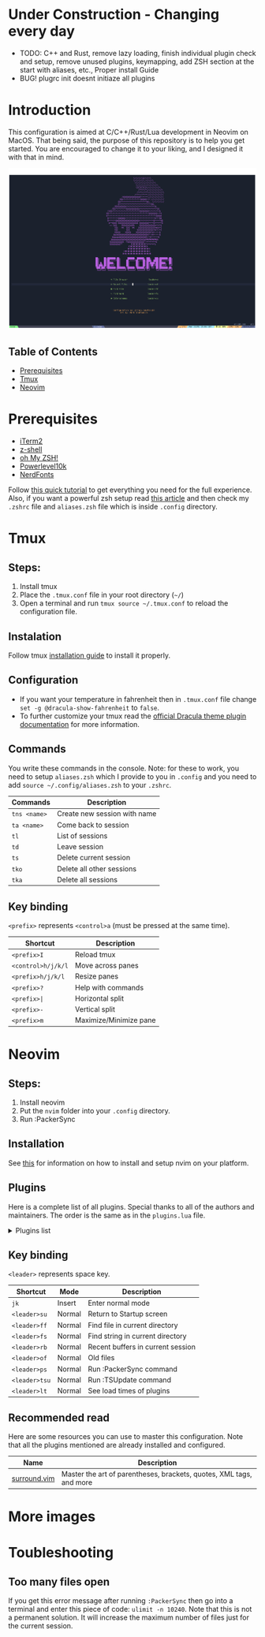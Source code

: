 # Under Construction - Changing every day
* TODO: C++ and Rust, remove lazy loading, finish individual plugin check and setup, remove unused plugins, keymapping, add ZSH section at the start with aliases, etc., Proper install Guide
* BUG! plugrc init doesnt initiaze all plugins 
# Introduction
This configuration is aimed at C/C++/Rust/Lua development in Neovim on MacOS. That being said, the purpose of this repository is to help you get started. You are encouraged to change it to your liking, and I designed it with that in mind.

![Startup](https://github.com/Roiqk7/dotfiles/blob/main/assets/nvimStartup.png?raw=true)

## Table of Contents
* [Prerequisites](#Prerequisites)
* [Tmux](#Tmux)
* [Neovim](#Neovim)

# Prerequisites
* [iTerm2](https://iterm2.com)
* [z-shell](http://zsh.sourceforge.net)
* [oh My ZSH!](https://ohmyz.sh)
* [Powerlevel10k](https://github.com/romkatv/powerlevel10k)
* [NerdFonts](https://github.com/ryanoasis/nerd-fonts#--)

Follow [this quick tutorial](https://gist.github.com/GLMeece/4b51037daa0d6b83256f80b560246f38) to get everything you need for the full experience.
Also, if you want a powerful zsh setup read [this article](https://dev.to/abdfnx/oh-my-zsh-powerlevel10k-cool-terminal-1no0) and then check my `.zshrc` file and `aliases.zsh` file which is inside `.config` directory.

# Tmux 
## Steps:
1. Install tmux
2. Place the `.tmux.conf` file in your root directory (`~/`)
3. Open a terminal and run `tmux source ~/.tmux.conf` to reload the configuration file.

## Instalation
Follow tmux [installation guide](https://github.com/tmux/tmux/wiki/Installing) to install it properly.

## Configuration
* If you want your temperature in fahrenheit then in `.tmux.conf` file change `set -g @dracula-show-fahrenheit` to `false`.
* To further customize your tmux read the [official Dracula theme plugin documentation](https://draculatheme.com/tmux) for more information.

## Commands
You write these commands in the console. Note: for these to work, you need to setup `aliases.zsh` which I provide to you in `.config` and you need to add `source ~/.config/aliases.zsh` to your `.zshrc`.

| Commands | Description |
|---|---|
| `tns <name>` | Create new session with name |
| `ta <name>` | Come back to session |
| `tl` | List of sessions |
| `td` | Leave session |
| `ts` | Delete current session |
| `tko` | Delete all other sessions |
| `tka` | Delete all sessions |

## Key binding
`<prefix>` represents `<control>a` (must be pressed at the same time).

| Shortcut | Description |
|---|---|
| `<prefix>I` | Reload tmux |
| `<control>h/j/k/l` | Move across panes |
| `<prefix>h/j/k/l` | Resize panes |
| `<prefix>?` | Help with commands |
| `<prefix>\|` | Horizontal split |
| `<prefix>-` | Vertical split |
| `<prefix>m` | Maximize/Minimize pane |
 
# Neovim
## Steps:
1. Install neovim
2. Put the `nvim` folder into your `.config` directory.
3. Run :PackerSync

## Installation
See [this](https://github.com/jdhao/nvim-config/blob/master/docs/README.md) for information on how to install and setup nvim on your platform. 

## Plugins
Here is a complete list of all plugins. Special thanks to all of the authors and maintainers. The order is the same as in the `plugins.lua` file.
<details>
  <summary>Plugins list</summary>
 
  | Name | Description |
  |---|---|
  | [Packer](https://github.com/wbthomason/packer.nvim) | Plugin/Package manager |
  | [Plenary](https://github.com/nvim-lua/plenary.nvim) | Used by plugins |
  | **Theme** | Plugins affecting visuals |
  | [Onedark](https://github.com/navarasu/onedark.nvim) | Awesome theme |
  | [Vim Nightfly Guicolors](https://github.com/bluz71/vim-nightfly-colors) | Theme |
  | [Tender](https://github.com/jacoborus/tender.vim) | Theme |
  | [Melange](https://github.com/savq/melange-nvim) | Theme inspired by Monokai |
  | [Catppuccin](https://github.com/savq/melange-nvim) | Theme |
  | [Startup](https://github.com/startup-nvim/startup.nvim) | Customizable startup screen |
  | **Essential** | Add functionality |
  | [Surround](https://github.com/tpope/vim-surround) | Master parentheses, brackets, quotes, XML tags, and more |
  | [Replace With Register](https://github.com/inkarkat/vim-ReplaceWithRegister) | Better replace mechanics |
  | [Comment](https://github.com/numToStr/Comment.nvim) | Better comments |
  | [Vim Tmux Navigator](https://github.com/christoomey/vim-tmux-navigator) | Navigate seamlessly between vim and tmux |
  | [Vim Maximizer](https://github.com/szw/vim-maximizer) | Maximize vim windows |
  | [Nvim Tree](https://github.com/nvim-tree/nvim-tree.lua) | File explorer |
  | [Vim Dev Icons](https://github.com/ryanoasis/vim-devicons) | Adds icons for plugins |
  | [Lua line](https://github.com/nvim-lualine/lualine.nvim) | Adds neovim status line |
  | [Telescope](https://github.com/nvim-telescope/telescope.nvim) | Finder |
  | [Grammarous](https://github.com/rhysd/vim-grammarous) | Grammar checker |
  | [Open Browser](https://github.com/tyru/open-browser.vim) | Lets you open url |
  | [Symbols Outline](https://github.com/simrat39/symbols-outline.nvim) | Tree like view for symbols |
  | [Todo Comments](https://github.com/folke/todo-comments.nvim) | Add todo comments |
  | [Sad](https://github.com/ray-x/sad.nvim) | Find and replace |
  | [Navigator](https://github.com/numToStr/Navigator.nvim) | Navigate easily between neovim and multiplexer |
  | [Neoclip](https://github.com/matveyt/neoclip) | Clipboard manager |
  | [Impatient](https://github.com/lewis6991/impatient.nvim) | Speed up startup time |
  | [Neorg](https://github.com/nvim-neorg/neorg) | Organizer |
  | [Bufferline](https://github.com/akinsho/bufferline.nvim) | Shameless attempt to emulate the aesthetics of GUI text editors |
  | **Languages** | LSP, language specific plugins |
  | [Rust tools](https://github.com/simrat39/rust-tools.nvim) | Better rust experience |
  | [Cpp Modern](https://github.com/bfrg/vim-cpp-modern) | Better C/C++ experience |
  | [Deoplete clang](https://github.com/deoplete-plugins/deoplete-clang) | Better C/C++ experience |
  | [Clangd Extensions](https://github.com/p00f/clangd_extensions.nvim) | Better C/C++ experience |
  | [Cpp Enhanced Highlight](https://github.com/octol/vim-cpp-enhanced-highlight) | Highlighting for C++ |
  | [Popfix](https://github.com/RishabhRD/popfix) | Allows you to write UI for plugins easily |
  | [Nvim Lsp Utils](https://github.com/RishabhRD/nvim-lsputils) | Better LSP |
  | [Lsp Status](https://github.com/nvim-lua/lsp-status.nvim) | Helps to generate status line |
  | [LSP Setup](https://github.com/junnplus/lsp-setup.nvim) | Wrapper for [LSP Config](https://github.com/neovim/nvim-lspconfig) and [mason-lspconfig](https://github.com/williamboman/mason-lspconfig.nvim) |
  | [LSP Config](https://github.com/neovim/nvim-lspconfig) | [Configs](https://github.com/neovim/nvim-lspconfig/blob/master/doc/server_configurations.md) for the [neovim LSP client](https://neovim.io/doc/user/lsp.html) |
 | [Nvim Cmp](https://github.com/hrsh7th/nvim-cmp) | Completion engine for neovim |
 | [Cmp Nvim LSP](https://github.com/hrsh7th/cmp-nvim-lsp) | Source for neovim's built-in language server client |
 | [Lua Snip](https://github.com/L3MON4D3/LuaSnip) | Snippets for Lua |
 | [Cmp Lua Snip](https://github.com/saadparwaiz1/cmp_luasnip) | [Lua Snip](https://github.com/L3MON4D3/LuaSnip) completion source for [Nvim Cmp](https://github.com/hrsh7th/nvim-cmp) |
 | [Nvim Lsp Installer](https://github.com/williamboman/nvim-lsp-installer) | Installs Lsp servers |
 | [Friendly Snippets](https://github.com/sar/friendly-snippets.nvim) | Adds snippets for several languages |
 | [LSP Kind](https://github.com/onsails/lspkind.nvim) | Adds VS code like pictograms |
 | [LSP Fuzzy](https://github.com/ojroques/nvim-lspfuzzy) | Makes neovim LSP use [FZF](https://github.com/junegunn/fzf) |
 | [LSP Signature](https://github.com/ray-x/lsp_signature.nvim) | Show function signature when you type |
 | [COQ](https://github.com/ms-jpq/coq_nvim) | Autocompletion |
 | [Mason](https://github.com/williamboman/mason.nvim) | Install and manage LSP servers |
 | [DAP](https://github.com/mfussenegger/nvim-dap) | Debugging |
 | [DAP UI](https://github.com/rcarriga/nvim-dap-ui) | UI for DAP |
 | [DAP Virtual Text](https://github.com/theHamsta/nvim-dap-virtual-text) | Adds virtual text support to [DAP](https://github.com/mfussenegger/nvim-dap) |
 | [Cortex debug](https://github.com/Marus/cortex-debug) | Debugger for C/C++/Rust |
 | [Which key](https://github.com/folke/which-key.nvim) | Shows possible key bindings |
 | [Trouble](https://github.com/folke/trouble.nvim) | Pretty list for diagnostics, definitions, etc. |
 | [Null-ls](https://github.com/jose-elias-alvarez/null-ls.nvim) | Inject LSP diagnostics, code actions, etc. |
 | [Mason Null-ls](https://github.com/jay-babu/mason-null-ls.nvim) | Bridges [Mason](https://github.com/williamboman/mason.nvim) and [Null-ls](https://github.com/jose-elias-alvarez/null-ls.nvim) |
 | [Treesitter](https://github.com/nvim-treesitter/nvim-treesitter) | Highlighting |
 | [LSP Saga](https://github.com/glepnir/lspsaga.nvim) | Powerfull LSP UI plugin |
 | [Fidget](https://github.com/j-hui/fidget.nvim) | LSP progress handler |
 | **Esthetics** | Style guide, indentation, trailing spaces etc. |
 | [Editor Config](https://github.com/gpanders/editorconfig.nvim) | Style guide helper |
 | [Indent-o-matic](https://github.com/Darazaki/indent-o-matic) | Automatic indentation |
 | [Whitespace](https://github.com/johnfrankmorgan/whitespace.nvim) | Remove trailing spaces |
 | [Autopairs](https://github.com/windwp/nvim-autopairs) | Automatically close parens, brackets, quotes, etc. |
 | [LSP Colors](https://github.com/folke/lsp-colors.nvim) | Adds colors for LSP |
 | [Custom Diagnostic Highlight](https://github.com/Kasama/nvim-custom-diagnostic-highlight) | Better LSP Highlight |
 | [Dressing](https://github.com/stevearc/dressing.nvim) | Better UI |
 | [Git Signs](https://github.com/lewis6991/gitsigns.nvim) | Git decorations |
 
</details>

## Key binding
`<leader>` represents space key.

| Shortcut | Mode | Description |
|---|---|---|
| `jk` | Insert | Enter normal mode |
| `<leader>su` | Normal | Return to Startup screen |
| `<leader>ff` | Normal | Find file in current directory |
| `<leader>fs` | Normal | Find string in current directory|
| `<leader>rb` | Normal | Recent buffers in current session |
| `<leader>of` | Normal | Old files |
| `<leader>ps` | Normal | Run :PackerSync command |
| `<leader>tsu` | Normal | Run :TSUpdate command |
| `<leader>lt` | Normal | See load times of plugins |

## Recommended read
Here are some resources you can use to master this configuration. Note that all the plugins mentioned are already installed and configured.

| Name | Description |
|---|---|
| [surround.vim](https://github.com/tpope/vim-surround) | Master the art of parentheses, brackets, quotes, XML tags, and more |

# More images

# Toubleshooting

## Too many files open
If you get this error message after running `:PackerSync` then go into a terminal and enter this piece of code: `ulimit -n 10240`. Note that this is not a permanent solution. It will increase the maximum number of files just for the current session.
